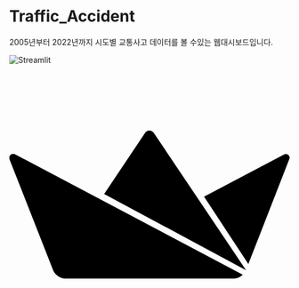 # Traffic_Accident
2005년부터 2022년까지 시도별 교통사고 데이터를 볼 수있는 웹대시보드입니다.


![Streamlit](https://img.shields.io/badge/Streamlit-FF4B4B?style=for-the-badge&logo=#streamlit&logoColor=white)
<svg role="img" viewBox="0 0 24 24" xmlns="http://www.w3.org/2000/svg"><title>Streamlit</title><path d="M16.673 11.32l6.862-3.618c.233-.136.554.12.442.387L20.463 17.1zm-8.556-.229l3.473-5.187c.203-.328.578-.316.793-.028l7.886 11.75zm-3.375 7.25c-.28 0-.835-.284-.993-.716l-3.72-9.46c-.118-.331.139-.614.48-.464l19.474 10.306c-.149.147-.453.337-.72.334z"/></svg>